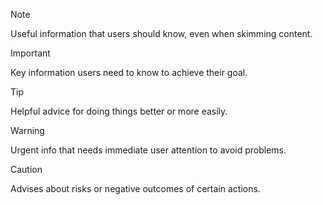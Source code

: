 

> [!NOTE]
> Useful information that users should know, even when skimming content.

> [!IMPORTANT]
> Key information users need to know to achieve their goal.




> [!TIP]
> Helpful advice for doing things better or more easily.


> [!WARNING]
> Urgent info that needs immediate user attention to avoid problems.

> [!CAUTION]
> Advises about risks or negative outcomes of certain actions.
